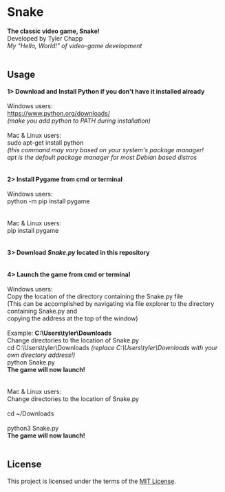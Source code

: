 # Snake
**The classic video game, Snake!**<br/> 
Developed by Tyler Chapp<br/>
*My "Hello, World!" of video-game development*
<br/>
<br/>
## Usage
**1> Download and Install Python if you don't have it installed already**<br/>
<br/>
    Windows users:<br/>
        https://www.python.org/downloads/<br/>
        *(make you add python to PATH during installation)*
<br/>        
    Mac & Linux users:<br/>
        sudo apt-get install python<br/>
        *(this command may vary based on your system's package manager!<br/> 
        apt is the default package manager for most Debian based distros*<br/>
<br/>  
**2> Install Pygame from cmd or terminal**<br/>
<br/>
    Windows users:<br/>
        python -m pip install pygame<br/>
<br/>       
    Mac & Linux users:<br/>
        pip install pygame<br/>
<br/>    
**3> Download *Snake.py* located in this repository**<br/>
<br/>       
**4> Launch the game from cmd or terminal**<br/>
<br/>
    Windows users:<br/>
        Copy the location of the directory containing the Snake.py file<br/>
        (This can be accomplished by navigating via file explorer to the directory containing Snake.py and<br/>
          copying the address at the top of the window)<br/>
          <br/>
            Example: **C:\Users\tyler\Downloads**<br/> 
            Change directories to the location of Snake.py<br/>
cd C:\Users\tyler\Downloads *(replace C:\Users\tyler\Downloads with your own directory address!)*<br/>
python Snake.py<br/> 
              **The game will now launch!**<br/>
<br/>            
    Mac & Linux users:<br/>
        Change directories to the location of Snake.py<br/>
        <br/>
cd ~/Downloads<br/>           
python3 Snake.py<br/>
                **The game will now launch!**
<br/>
<br/>
## License         
This project is licensed under the terms of the [MIT License](https://choosealicense.com/licenses/mit/).
        
    

    

